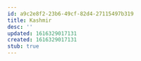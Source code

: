 ```yaml
---
id: a9c2e8f2-23b6-49cf-82d4-27115497b319
title: Kashmir
desc: ''
updated: 1616329017131
created: 1616329017131
stub: true
---
```


